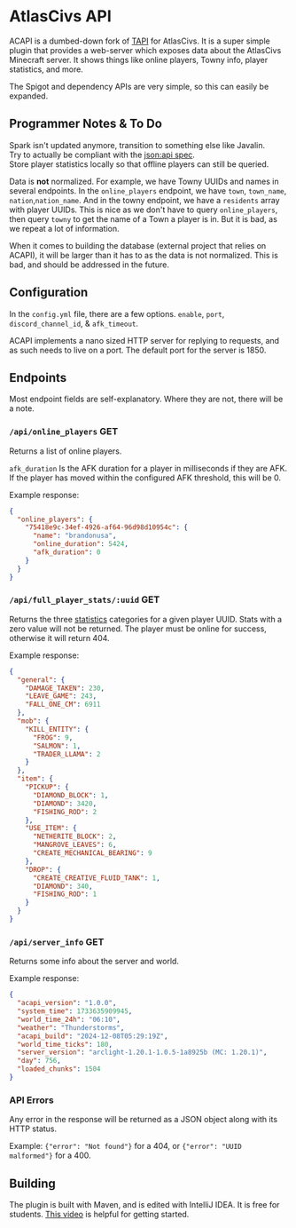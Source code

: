 # AtlasCivs API
ACAPI is a dumbed-down fork of [TAPI](https://github.com/besser435/TEAW-API) for AtlasCivs. It is a super simple plugin that provides a web-server which exposes data about the AtlasCivs Minecraft server. 
It shows things like online players, Towny info, player statistics, and more.

The Spigot and dependency APIs are very simple, so this can easily be expanded.

## Programmer Notes & To Do
Spark isn't updated anymore, transition to something else like Javalin. <br>
Try to actually be compliant with the [json:api spec](https://jsonapi.org/). <br>
Store player statistics locally so that offline players can still be queried.

Data is **not** normalized. For example, we have Towny UUIDs and names in several endpoints. 
In the `online_players` endpoint, we have `town`, `town_name`, `nation`,`nation_name`. And in the towny endpoint, 
we have a `residents` array with player UUIDs. This is nice as we don't have to query `online_players`, then query `towny`
to get the name of a Town a player is in. But it is bad, as we repeat a lot of information. 

When it comes to building the database (external project that relies on ACAPI), it will be larger than it has to as the data is not normalized. This is bad,
and should be addressed in the future.

## Configuration
In the `config.yml` file, there are a few options. `enable`, `port`, `discord_channel_id`, & `afk_timeout`.

ACAPI implements a nano sized HTTP server for replying to requests, and as such
needs to live on a port. The default port for the server is 1850.


## Endpoints
  Most endpoint fields are self-explanatory. Where they are not, there will be a note.


### `/api/online_players` GET

Returns a list of online players.

`afk_duration` Is the AFK duration for a player in milliseconds if they are AFK.
If the player has moved within the configured AFK threshold, this will be 0.


Example response:
```json
{
  "online_players": {
    "75418e9c-34ef-4926-af64-96d98d10954c": {
      "name": "brandonusa",
      "online_duration": 5424,
      "afk_duration": 0
    }
  }
}
```

### `/api/full_player_stats/:uuid` GET

Returns the three [statistics](https://minecraft.wiki/w/Statistics) categories for a given player UUID. Stats with 
a zero value will not be returned. The player must be online for success, otherwise it will return 404.

Example response:
```json
{
  "general": {
    "DAMAGE_TAKEN": 230,
    "LEAVE_GAME": 243,
    "FALL_ONE_CM": 6911
  },
  "mob": {
    "KILL_ENTITY": {
      "FROG": 9,
      "SALMON": 1,
      "TRADER_LLAMA": 2
    }
  },
  "item": {
    "PICKUP": {
      "DIAMOND_BLOCK": 1,
      "DIAMOND": 3420,
      "FISHING_ROD": 2
    },
    "USE_ITEM": {
      "NETHERITE_BLOCK": 2,
      "MANGROVE_LEAVES": 6,
      "CREATE_MECHANICAL_BEARING": 9
    },
    "DROP": {
      "CREATE_CREATIVE_FLUID_TANK": 1,
      "DIAMOND": 340,
      "FISHING_ROD": 1
    }
  }
}
```

### `/api/server_info` GET

Returns some info about the server and world.

Example response:
```json
{
  "acapi_version": "1.0.0",
  "system_time": 1733635909945,
  "world_time_24h": "06:10",
  "weather": "Thunderstorms",
  "acapi_build": "2024-12-08T05:29:19Z",
  "world_time_ticks": 180,
  "server_version": "arclight-1.20.1-1.0.5-1a8925b (MC: 1.20.1)",
  "day": 756,
  "loaded_chunks": 1504
}

```

### API Errors
Any error in the response will be returned as a JSON object along with its HTTP status.

Example: `{"error": "Not found"}` for a 404, or `{"error": "UUID malformed"}` for a 400.

## Building
The plugin is built with Maven, and is edited with IntelliJ IDEA. It is free for students.
[This video](https://www.youtube.com/watch?v=s1xg9eJeP3E) is helpful for getting started.
